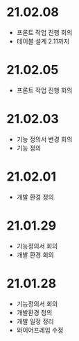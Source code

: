 # 21.02.08
- 프론트 작업 진행 회의
- 테이블 설계 2.11까지

# 21.02.05
- 프론트 작업 진행 회의

# 21.02.03
- 기능 정의서 변경 회의
- 기능 정의 

# 21.02.01
- 개발 환경 정의

# 21.01.29
- 기능정의서 회의
- 개발 환경 회의

# 21.01.28
- 기능정의서 회의
- 개발환경 정의
- 개발 일정 정리 
- 와이어프레임 수정